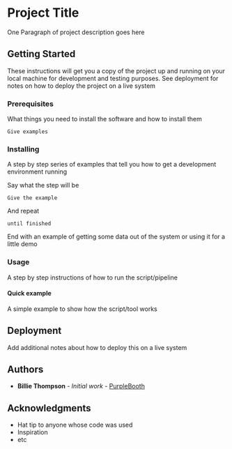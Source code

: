 # Project Title

One Paragraph of project description goes here

## Getting Started

These instructions will get you a copy of the project up and running on your local machine for development and testing purposes. See deployment for notes on how to deploy the project on a live system

### Prerequisites

What things you need to install the software and how to install them

```
Give examples
```

### Installing

A step by step series of examples that tell you how to get a development environment running

Say what the step will be

```
Give the example
```

And repeat

```
until finished
```

End with an example of getting some data out of the system or using it for a little demo

### Usage 

A step by step instructions of how to run the script/pipeline

#### Quick example

A simple example to show how the script/tool works

## Deployment

Add additional notes about how to deploy this on a live system

## Authors

* **Billie Thompson** - *Initial work* - [PurpleBooth](https://github.com/PurpleBooth)

## Acknowledgments

* Hat tip to anyone whose code was used
* Inspiration
* etc

